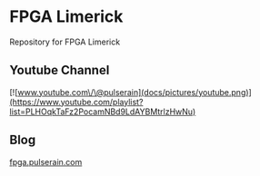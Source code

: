 # FPGA Limerick
Repository for FPGA Limerick

## Youtube Channel
[![www.youtube.com\/\@pulserain](docs/pictures/youtube.png)](https://www.youtube.com/playlist?list=PLHOqkTaFz2PocamNBd9LdAYBMtrlzHwNu)

## Blog
[fpga.pulserain.com](https://fpga.pulserain.com)
